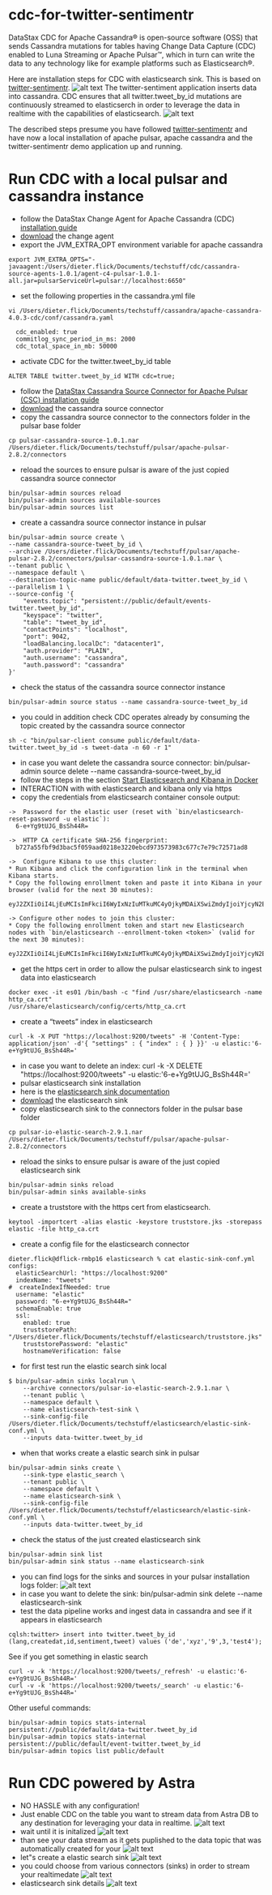 # cdc-for-twitter-sentimentr

DataStax CDC for Apache Cassandra® is open-source software (OSS) that sends Cassandra mutations for tables having Change Data Capture (CDC) enabled to Luna Streaming or Apache Pulsar™, which in turn can write the data to any technology like for example platforms such as Elasticsearch®.

Here are installation steps for CDC with elasticsearch sink. This is based on [twitter-sentimentr](https://github.com/difli/twitter-sentimentr).
![alt text](/images/sentimentr.png)
The twitter-sentiment application inserts data into cassandra. CDC ensures that all twitter.tweet_by_id mutations are continuously streamed to elasticserch in order to leverage the data in realtime with the capabilities of elasticsearch.
![alt text](/images/elasticsearch.png)

The described steps presume you have followed [twitter-sentimentr](https://github.com/difli/twitter-sentimentr) and have now a local installation of apache pulsar, apache cassandra and the twitter-sentimentr demo application up and running.

# Run CDC with a local pulsar and cassandra instance
- follow the DataStax Change Agent for Apache Cassandra (CDC) [installation guide](https://docs.datastax.com/en/cdc-for-cassandra/cdc-apache-cassandra/1.0.2/index.html)
- [download](https://downloads.datastax.com/#cassandra-change-agent) the change agent
- export the JVM_EXTRA_OPT environment variable for apache cassandra
```
export JVM_EXTRA_OPTS="-javaagent:/Users/dieter.flick/Documents/techstuff/cdc/cassandra-source-agents-1.0.1/agent-c4-pulsar-1.0.1-all.jar=pulsarServiceUrl=pulsar://localhost:6650"
```
- set the following properties in the cassandra.yml file
```
vi /Users/dieter.flick/Documents/techstuff/cassandra/apache-cassandra-4.0.3-cdc/conf/cassandra.yaml
```
```
  cdc_enabled: true
  commitlog_sync_period_in_ms: 2000
  cdc_total_space_in_mb: 50000
```
- activate CDC for the twitter.tweet_by_id table
```
ALTER TABLE twitter.tweet_by_id WITH cdc=true;
```
- follow the [DataStax Cassandra Source Connector for Apache Pulsar (CSC)  installation guide](https://docs.datastax.com/en/cdc-for-cassandra/cdc-apache-cassandra/1.0.2/install.html#_download_csc_for_pulsar)
- [download](https://downloads.datastax.com/#cassandra-source-connector) the cassandra source connector
- copy the cassandra source connector to the connectors folder in the pulsar base folder
```
cp pulsar-cassandra-source-1.0.1.nar /Users/dieter.flick/Documents/techstuff/pulsar/apache-pulsar-2.8.2/connectors
```
- reload the sources to ensure pulsar is aware of the just copied cassandra source connector
```
bin/pulsar-admin sources reload
bin/pulsar-admin sources available-sources
bin/pulsar-admin sources list
```
- create a cassandra source connector instance in pulsar

```
bin/pulsar-admin source create \
--name cassandra-source-tweet_by_id \
--archive /Users/dieter.flick/Documents/techstuff/pulsar/apache-pulsar-2.8.2/connectors/pulsar-cassandra-source-1.0.1.nar \
--tenant public \
--namespace default \
--destination-topic-name public/default/data-twitter.tweet_by_id \
--parallelism 1 \
--source-config '{
    "events.topic": "persistent://public/default/events-twitter.tweet_by_id",
    "keyspace": "twitter",
    "table": "tweet_by_id",
    "contactPoints": "localhost",
    "port": 9042,
    "loadBalancing.localDc": "datacenter1",
    "auth.provider": "PLAIN",
    "auth.username": "cassandra",
    "auth.password": "cassandra"
}'
```
- check the status of the cassandra source connector instance
```
bin/pulsar-admin source status --name cassandra-source-tweet_by_id
```
- you could in addition check CDC operates already by consuming the topic created by the cassandra source connector
```
sh -c "bin/pulsar-client consume public/default/data-twitter.tweet_by_id -s tweet-data -n 60 -r 1"
```
- in case you want delete the cassandra source connector: bin/pulsar-admin source delete --name cassandra-source-tweet_by_id
- follow the steps in the section [Start Elasticsearch and Kibana in Docker](https://www.elastic.co/guide/en/elastic-stack-get-started/current/get-started-stack-docker.html#run-docker-secure)
- INTERACTION with with elasticsearch and kibana only via https
- copy the credentials from elasticsearch container console output:

```
->  Password for the elastic user (reset with `bin/elasticsearch-reset-password -u elastic`):
  6-e+Yg9tUJG_BsSh44R=

->  HTTP CA certificate SHA-256 fingerprint:
  b727a55fbf9d3bac5f059aad0218e3220ebcd973573983c677c7e79c72571ad8

->  Configure Kibana to use this cluster:
* Run Kibana and click the configuration link in the terminal when Kibana starts.
* Copy the following enrollment token and paste it into Kibana in your browser (valid for the next 30 minutes):
  eyJ2ZXIiOiI4LjEuMCIsImFkciI6WyIxNzIuMTkuMC4yOjkyMDAiXSwiZmdyIjoiYjcyN2E1NWZiZjlkM2JhYzVmMDU5YWFkMDIxOGUzMjIwZWJjZDk3MzU3Mzk4M2M2NzdjN2U3OWM3MjU3MWFkOCIsImtleSI6IjVLNndjbjhCdjNYVlp2SW53eWZSOnRmampwSVd5VEhHZXBsc2pybEZWancifQ==

-> Configure other nodes to join this cluster:
* Copy the following enrollment token and start new Elasticsearch nodes with `bin/elasticsearch --enrollment-token <token>` (valid for the next 30 minutes):
  eyJ2ZXIiOiI4LjEuMCIsImFkciI6WyIxNzIuMTkuMC4yOjkyMDAiXSwiZmdyIjoiYjcyN2E1NWZiZjlkM2JhYzVmMDU5YWFkMDIxOGUzMjIwZWJjZDk3MzU3Mzk4M2M2NzdjN2U3OWM3MjU3MWFkOCIsImtleSI6IjVhNndjbjhCdjNYVlp2SW53eWZSOk12UmJsQmZJU3NPdUV3Vlk1RkdTRGcifQ==
```
- get the https cert in order to allow the pulsar elasticsearch sink to ingest data into elasticsearch
```
docker exec -it es01 /bin/bash -c "find /usr/share/elasticsearch -name http_ca.crt"
/usr/share/elasticsearch/config/certs/http_ca.crt
```
- create a “tweets” index in elasticsearch
```
curl -k -X PUT "https://localhost:9200/tweets" -H 'Content-Type: application/json' -d'{ "settings" : { "index" : { } }}' -u elastic:'6-e+Yg9tUJG_BsSh44R='
```
- in case you want to delete an index: curl -k -X DELETE "https://localhost:9200/tweets" -u elastic:'6-e+Yg9tUJG_BsSh44R='
- pulsar elasticsearch sink installation
- here is the [elasticsearch sink documentation](https://pulsar.apache.org/docs/en/io-elasticsearch-sink/)
- [download](https://www.apache.org/dyn/mirrors/mirrors.cgi?action=download&filename=pulsar/pulsar-2.9.1/connectors/pulsar-io-elastic-search-2.9.1.nar) the elasticsearch sink
- copy elasticsearch sink to the connectors folder in the pulsar base folder
```
cp pulsar-io-elastic-search-2.9.1.nar
/Users/dieter.flick/Documents/techstuff/pulsar/apache-pulsar-2.8.2/connectors
```
- reload the sinks to ensure pulsar is aware of the just copied elasticsearch sink
```
bin/pulsar-admin sinks reload
bin/pulsar-admin sinks available-sinks
```
- create a truststore with the https cert from elasticsearch.
```
keytool -importcert -alias elastic -keystore truststore.jks -storepass elastic -file http_ca.crt
```
- create a config file for the elasticsearch connector
```
dieter.flick@dflick-rmbp16 elasticsearch % cat elastic-sink-conf.yml
configs:
  elasticSearchUrl: "https://localhost:9200"
  indexName: "tweets"
#  createIndexIfNeeded: true
  username: "elastic"
  password: "6-e+Yg9tUJG_BsSh44R="
  schemaEnable: true
  ssl:
    enabled: true
    truststorePath: "/Users/dieter.flick/Documents/techstuff/elasticsearch/truststore.jks"
    truststorePassword: "elastic"
    hostnameVerification: false
```
- for first test run the elastic search sink local
```
$ bin/pulsar-admin sinks localrun \
    --archive connectors/pulsar-io-elastic-search-2.9.1.nar \
    --tenant public \
    --namespace default \
    --name elasticsearch-test-sink \
    --sink-config-file /Users/dieter.flick/Documents/techstuff/elasticsearch/elastic-sink-conf.yml \
    --inputs data-twitter.tweet_by_id
```
- when that works create a elastic search sink in pulsar
```
bin/pulsar-admin sinks create \
    --sink-type elastic_search \
    --tenant public \
    --namespace default \
    --name elasticsearch-sink \
    --sink-config-file /Users/dieter.flick/Documents/techstuff/elasticsearch/elastic-sink-conf.yml \
    --inputs data-twitter.tweet_by_id
```
- check the status of the just created elasticsearch sink
```
bin/pulsar-admin sink list
bin/pulsar-admin sink status --name elasticsearch-sink
```
- you can find logs for the sinks and sources in your pulsar installation logs folder:
![alt text](/images/logs.png)
- in case you want to delete the sink: bin/pulsar-admin sink delete --name elasticsearch-sink
- test the data pipeline works and ingest data in cassandra and see if it appears in elasticsearch
```
cqlsh:twitter> insert into twitter.tweet_by_id (lang,createdat,id,sentiment,tweet) values ('de','xyz','9',3,'test4');
```
See if you get something in elastic search
```
curl -v -k 'https://localhost:9200/tweets/_refresh' -u elastic:'6-e+Yg9tUJG_BsSh44R='
curl -v -k 'https://localhost:9200/tweets/_search' -u elastic:'6-e+Yg9tUJG_BsSh44R='
```
Other useful commands:
```
bin/pulsar-admin topics stats-internal persistent://public/default/data-twitter.tweet_by_id
bin/pulsar-admin topics stats-internal persistent://public/default/event-twitter.tweet_by_id
bin/pulsar-admin topics list public/default
```
# Run CDC powered by Astra
- NO HASSLE with any configuration!
- Just enable CDC on the table you want to stream data from Astra DB to any destination for leveraging your data in realtime.
![alt text](/images/cdc-enable.png)
- wait until it is initalized
![alt text](/images/cdc-initializing.png)
 - than see your data stream as it gets puplished to the data topic that was automatically created for your
 ![alt text](/images/cdc-data-topic.png)
 - let"s create a elastic search sink
 ![alt text](/images/cdc-elastic-1.png)
 - you could choose from various connectors (sinks) in order to stream your realtimedate
 ![alt text](/images/cdc-connectors.png)
 - elasticsearch sink details
 ![alt text](/images/cdc-elastic-2.png)
